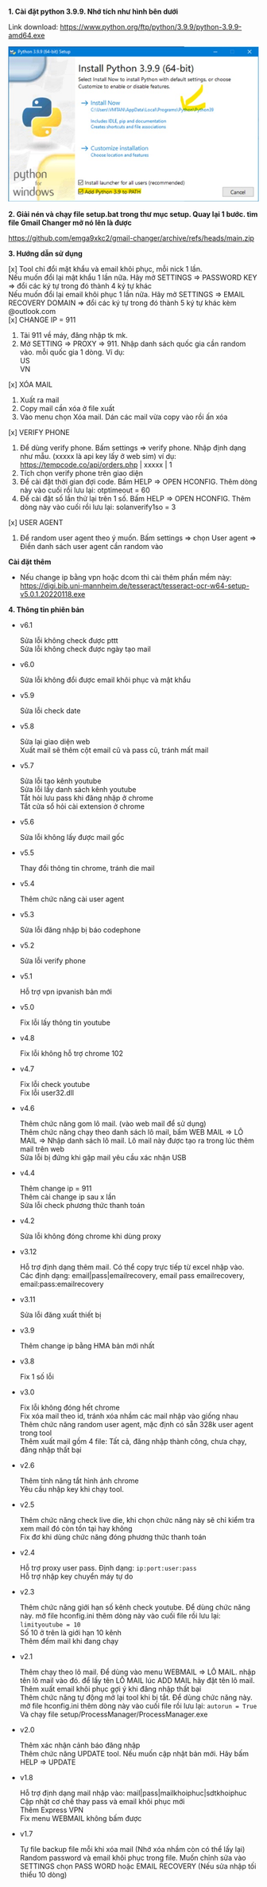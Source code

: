 <b>1. Cài đặt python 3.9.9. Nhớ tích như hình bên dưới</b>

Link download: https://www.python.org/ftp/python/3.9.9/python-3.9.9-amd64.exe

<img src="setup/images/1.png"/>

<b>2. Giải nén và chạy file setup.bat trong thư mục setup. Quay lại 1 bước. tìm file Gmail Changer mở nó lên là được</b>

https://github.com/emga9xkc2/gmail-changer/archive/refs/heads/main.zip

<b>3. Hướng dẫn sử dụng</b>

[x] Tool chỉ đổi mật khẩu và email khôi phục, mỗi nick 1 lần.<br>
Nếu muốn đổi lại mật khẩu 1 lần nữa. Hãy mở SETTINGS => PASSWORD KEY => đổi các ký tự trong đó thành 4 ký tự khác<br>
Nếu muốn đổi lại email khôi phục 1 lần nữa. Hãy mở SETTINGS => EMAIL RECOVERY DOMAIN => đổi các ký tự trong đó thành 5 ký tự khác kèm @outlook.com<br>
[x] CHANGE IP = 911<br>

1. Tải 911 về máy, đăng nhập tk mk.
2. Mở SETTING => PROXY => 911. Nhập danh sách quốc gia cần random vào. mỗi quốc gia 1 dòng. Ví dụ:<br>
   US<br>
   VN<br>

[x] XÓA MAIL<br>

1. Xuất ra mail<br>
2. Copy mail cần xóa ở file xuất<br>
3. Vào menu chọn Xóa mail. Dán các mail vừa copy vào rồi ấn xóa<br>

[x] VERIFY PHONE<br>

1. Để dùng verify phone. Bấm settings => verify phone. Nhập định dạng như mẫu. (xxxxx là api key lấy ở web sim) ví dụ: https://tempcode.co/api/orders.php | xxxxx | 1<br>
2. Tích chọn verify phone trên giao diện<br>
3. Để cài đặt thời gian đợi code. Bấm HELP => OPEN HCONFIG. Thêm dòng này vào cuối rồi lưu lại: otptimeout = 60<br>
4. Để cài đặt số lần thử lại trên 1 số. Bấm HELP => OPEN HCONFIG. Thêm dòng này vào cuối rồi lưu lại: solanverify1so = 3<br>

[x] USER AGENT<br>

1. Để random user agent theo ý muốn. Bấm settings => chọn User agent => Điền danh sách user agent cần random vào<br>

<b>Cài đặt thêm</b>

- Nếu change ip bằng vpn hoặc dcom thì cài thêm phần mềm này: https://digi.bib.uni-mannheim.de/tesseract/tesseract-ocr-w64-setup-v5.0.1.20220118.exe

<b>4. Thông tin phiên bản</b>

- v6.1

  Sửa lỗi không check được pttt<br>
  Sửa lỗi không check được ngày tạo mail<br>

- v6.0

  Sửa lỗi không đổi được email khôi phục và mật khẩu<br>

- v5.9

  Sửa lỗi check date<br>

- v5.8

  Sửa lại giao diện web<br>
  Xuất mail sẽ thêm cột email cũ và pass cũ, tránh mất mail<br>

- v5.7

  Sửa lỗi tạo kênh youtube<br>
  Sửa lỗi lấy danh sách kênh youtube<br>
  Tắt hỏi lưu pass khi đăng nhập ở chrome<br>
  Tắt cửa sổ hỏi cài extension ở chrome<br>

- v5.6

  Sửa lỗi không lấy được mail gốc<br>

- v5.5

  Thay đổi thông tin chrome, tránh die mail<br>

- v5.4

  Thêm chức năng cài user agent<br>

- v5.3

  Sửa lỗi đăng nhập bị báo codephone<br>

- v5.2

  Sửa lỗi verify phone<br>

- v5.1

  Hỗ trợ vpn ipvanish bản mới<br>

- v5.0

  Fix lỗi lấy thông tin youtube<br>

- v4.8

  Fix lỗi không hỗ trợ chrome 102<br>

- v4.7

  Fix lỗi check youtube<br>
  Fix lỗi user32.dll<br>

- v4.6

  Thêm chức năng gom lô mail. (vào web mail để sử dụng)<br>
  Thêm chức năng chạy theo danh sách lô mail, bấm WEB MAIL => LÔ MAIL => Nhập danh sách lô mail. Lô mail này được tạo ra trong lúc thêm mail trên web<br>
  Sửa lỗi bị đứng khi gặp mail yêu cầu xác nhận USB<br>

- v4.4

  Thêm change ip = 911<br>
  Thêm cài change ip sau x lần<br>
  Sửa lỗi check phương thức thanh toán<br>

- v4.2

  Sửa lỗi không đóng chrome khi dùng proxy<br>

- v3.12

  Hỗ trợ định dạng thêm mail. Có thể copy trực tiếp từ excel nhập vào.<br>
  Các định dạng: email|pass|emailrecovery, email pass emailrecovery, email:pass:emailrecovery<br>

- v3.11

  Sửa lỗi đăng xuất thiết bị<br>

- v3.9

  Thêm change ip bằng HMA bản mới nhất<br>

- v3.8

  Fix 1 số lỗi<br>

- v3.0

  Fix lỗi không đóng hết chrome<br>
  Fix xóa mail theo id, tránh xóa nhầm các mail nhập vào giống nhau<br>
  Thêm chức năng random user agent, mặc định có sẵn 328k user agent trong tool<br>
  Thêm xuất mail gồm 4 file: Tất cả, đăng nhập thành công, chưa chạy, đăng nhập thất bại<br>

- v2.6

  Thêm tính năng tắt hình ảnh chrome<br>
  Yêu cầu nhập key khi chạy tool.<br>

- v2.5

  Thêm chức năng check live die, khi chọn chức năng này sẽ chỉ kiểm tra xem mail đó còn tồn tại hay không<br>
  Fix đơ khi dùng chức năng đóng phương thức thanh toán<br>

- v2.4

  Hỗ trợ proxy user pass. Định dạng: `ip:port:user:pass`<br>
  Hỗ trợ nhập key chuyển máy tự do<br>

- v2.3

  Thêm chức năng giới hạn số kênh check youtube. Để dùng chức năng này. mở file hconfig.ini thêm dòng này vào cuối file rồi lưu lại: `limityoutube = 10`<br>
  Số 10 ở trên là giới hạn 10 kênh<br>
  Thêm đếm mail khi đang chạy<br>

- v2.1

  Thêm chạy theo lô mail. Để dùng vào menu WEBMAIL => LÔ MAIL. nhập tên lô mail vào đó. để lấy tên LÔ MAIL lúc ADD MAIL hãy đặt tên lô mail.<br>
  Thêm xuất email khôi phục gợi ý khi đăng nhập thất bại<br>
  Thêm chức năng tự động mở lại tool khi bị tắt. Để dùng chức năng này. mở file hconfig.ini thêm dòng này vào cuối file rồi lưu lại: `autorun = True`
  Và chạy file setup/ProcessManager/ProcessManager.exe<br>

- v2.0

  Thêm xác nhận cảnh báo đăng nhập<br>
  Thêm chức năng UPDATE tool. Nếu muốn cập nhật bản mới. Hãy bấm HELP => UPDATE<br>

- v1.8

  Hỗ trợ định dạng mail nhập vào: mail|pass|mailkhoiphuc|sdtkhoiphuc<br>
  Cập nhật cơ chế thay pass và email khôi phục mới<br>
  Thêm Express VPN<br>
  Fix menu WEBMAIL không bấm được<br>

- v1.7

  Tự file backup file mỗi khi xóa mail (Nhớ xóa nhầm còn có thể lấy lại)<br>
  Random password và email khôi phục trong file. Muốn chỉnh sửa vào SETTINGS chọn PASS WORD hoặc EMAIL RECOVERY (Nếu sửa nhập tối thiểu 10 dòng)<br>
